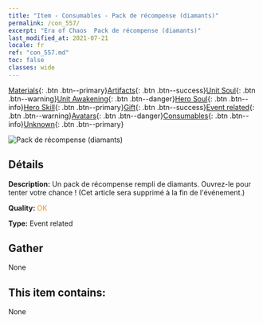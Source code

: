 ```yaml
---
title: "Item - Consumables - Pack de récompense (diamants)"
permalink: /con_557/
excerpt: "Era of Chaos  Pack de récompense (diamants)"
last_modified_at: 2021-07-21
locale: fr
ref: "con_557.md"
toc: false
classes: wide
---
```

 [Materials](/ItemsFR/){: .btn .btn--primary}[Artifacts](/ItemsFR/Artifacts/){: .btn .btn--success}[Unit Soul](/ItemsFR/UnitSoul/){: .btn .btn--warning}[Unit Awakening](/ItemsFR/UnitAwakening/){: .btn .btn--danger}[Hero Soul](/ItemsFR/HeroSoul/){: .btn .btn--info}[Hero Skill](/ItemsFR/HeroSkill/){: .btn .btn--primary}[Gift](/ItemsFR/Gift/){: .btn .btn--success}[Event related](/ItemsFR/Events/){: .btn .btn--warning}[Avatars](/ItemsFR/Avatars/){: .btn .btn--danger}[Consumables](/ItemsFR/Consumables/){: .btn .btn--info}[Unknown](/ItemsFR/Unknown/){: .btn .btn--primary}

 ![Pack de récompense (diamants)](/images/t/i_10043_redpacket.png)

## Détails
 **Description:** Un pack de récompense rempli de diamants. Ouvrez-le pour tenter votre chance ! (Cet article sera supprimé à la fin de l'événement.)

 **Quality:** <span style="color: #FF8C00">OK</span>

 **Type:** Event related

## Gather

  None

## This item contains:

  None

